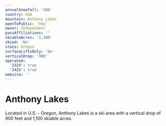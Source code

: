 ```yaml
---
annualSnowfall: '300'
country: USA
mountain: Anthony Lakes
openToPublic: 'Yes'
owner: Independent
passAffiliations: ''
skiableAcres: '1,100'
skied: 'No'
state: Oregon
surfaceLiftsOnly: 'No'
verticalDrop: '900'
operated:
  '2324': true
  '2425': true
website: ''
---
```



# Anthony Lakes

Located in U.S. - Oregon, Anthony Lakes is a ski area with a vertical drop of 900 feet and 1,100 skiable acres.
